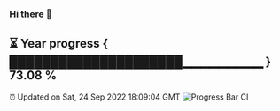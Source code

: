 ### Hi there 👋
⏳ Year progress { █████████████████████▁▁▁▁▁▁▁▁▁ } 73.08 %
---
⏰ Updated on Sat, 24 Sep 2022 18:09:04 GMT
![Progress Bar CI](https://github.com/Moyi321/Moyi321/workflows/Progress%20Bar%20CI/badge.svg)
